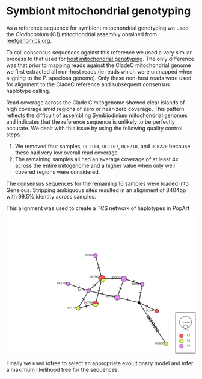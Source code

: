 # Symbiont mitochondrial genotyping

As a reference sequence for symbiont mitochondrial genotyping we used the *Cladocopium* (C1) mitochondrial assembly obtained from [reefgenomics.org](http://symbs.reefgenomics.org/download/). 

To call consensus sequences against this reference we used a very similar process to that used for [host mitochondrial genotyping](../mito_mapping/README.md).  The only difference was that prior to mapping reads against the CladeC mitochondrial genome we first extracted all non-host reads (ie reads which were unmapped when aligning to the P. speciosa genome).  Only these non-host reads were used for alignment to the CladeC reference and subsequent consensus haplotype calling.


Read coverage across the Clade C mitogenome showed clear islands of high coverage amid regions of zero or near-zero coverage.  This pattern reflects the difficult of assembling Symbiodinium mitochondrial genomes and indicates that the reference sequence is unlikely to be perfectly accurate. We dealt with this issue by using the following quality control steps. 

1. We removed four samples, `DC1104`, `DC1107`, `DC8218`, and `DC8220` because these had very low overall read coverage.
2. The remaining samples all had an average coverage of at least 4x across the entire mitogenome and a higher value when only well covered regions were considered.

The consensus sequences for the remaining 16 samples were loaded into Geneious.  Stripping ambiguous sites resulted in an alignment of 8404bp with 99.5% identity across samples.

This alignment was used to create a TCS network of haplotypes in PopArt
![symbiont_haplonet](AllSamplesPSPESymbC1MitoConsensusHighCov_PopArt.svg)

Finally we used iqtree to select an appropriate evolutionary model and infer a maximum likelihood tree for the sequences.


